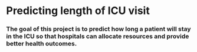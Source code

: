# Predicting length of ICU visit
### The goal of this project is to predict how long a patient will stay in the ICU so that hospitals can allocate resources and provide better health outcomes.
